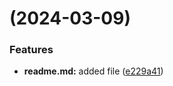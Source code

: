 #  (2024-03-09)


### Features

* **readme.md:** added file ([e229a41](https://github.com/MitrofanovTimurAlexsandrovich/git-extended/commit/e229a4160b1dfbfa6e187508d527e17661212eba))



